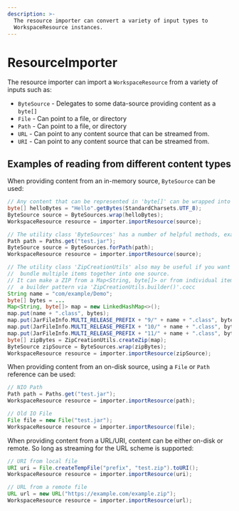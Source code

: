```yaml
---
description: >-
  The resource importer can convert a variety of input types to
  WorkspaceResource instances.
---
```


# ResourceImporter

The resource importer can import a `WorkspaceResource` from a variety of inputs such as:

* `ByteSource` - Delegates to some data-source providing content as a `byte[]`
* `File` - Can point to a file, or directory
* `Path` - Can point to a file, or directory
* `URL` - Can point to any content source that can be streamed from.
* `URI` - Can point to any content source that can be streamed from.

## Examples of reading from different content types

When providing content from an in-memory source, `ByteSource` can be used:

```java
// Any content that can be represented in 'byte[]' can be wrapped into a 'ByteSource'
byte[] helloBytes = "Hello".getBytes(StandardCharsets.UTF_8);
ByteSource source = ByteSources.wrap(helloBytes);
WorkspaceResource resource = importer.importResource(source);

// The utility class 'ByteSources' has a number of helpful methods, example paths:
Path path = Paths.get("test.jar");
ByteSource source = ByteSources.forPath(path);
WorkspaceResource resource = importer.importResource(source);

// The utility class 'ZipCreationUtils' also may be useful if you want to easily
//  bundle multiple items together into one source.
// It can make a ZIP from a Map<String, byte[]> or from individual items by using
//  a builder pattern via 'ZipCreationUtils.builder()'.cocc
String name = "com/example/Demo";
byte[] bytes = ...
Map<String, byte[]> map = new LinkedHashMap<>();
map.put(name + ".class", bytes);
map.put(JarFileInfo.MULTI_RELEASE_PREFIX + "9/" + name + ".class", bytes);
map.put(JarFileInfo.MULTI_RELEASE_PREFIX + "10/" + name + ".class", bytes);
map.put(JarFileInfo.MULTI_RELEASE_PREFIX + "11/" + name + ".class", bytes);
byte[] zipBytes = ZipCreationUtils.createZip(map);
ByteSource zipSource = ByteSources.wrap(zipBytes);
WorkspaceResource resource = importer.importResource(zipSource);
```

When providing content from an on-disk source, using a `File` or `Path` reference can be used:

```java
// NIO Path
Path path = Paths.get("test.jar");
WorkspaceResource resource = importer.importResource(path);

// Old IO File
File file = new File("test.jar");
WorkspaceResource resource = importer.importResource(file);
```

When providing content from a URL/URI, content can be either on-disk or remote. So long as streaming for the URL scheme is supported:

```java
// URI from local file
URI uri = File.createTempFile("prefix", "test.zip").toURI();
WorkspaceResource resource = importer.importResource(uri);

// URL from a remote file
URL url = new URL("https://example.com/example.zip");
WorkspaceResource resource = importer.importResource(url);
```

